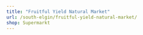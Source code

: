 ```yaml
---
title: "Fruitful Yield Natural Market"
url: /south-elgin/fruitful-yield-natural-market/
shop: Supermarkt
---
```

